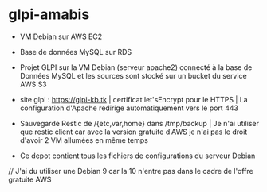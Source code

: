 # glpi-amabis

- VM Debian sur AWS EC2

- Base de données MySQL sur RDS

- Projet GLPI sur la VM Debian (serveur apache2) connecté à la base de Données MySQL et les sources sont stocké sur un bucket du service AWS S3

- site glpi : https://glpi-kb.tk    |  certificat let'sEncrypt pour le HTTPS  | La configuration d'Apache redirige automatiquement vers le port 443

- Sauvegarde Restic de  /{etc,var,home} dans /tmp/backup  |  Je n'ai utiliser que restic client car avec la version gratuite d'AWS je n'ai pas le droit d'avoir 2 VM allumées en même temps

- Ce depot contient tous les fichiers de configurations du serveur Debian


// J'ai du utiliser une Debian 9 car la 10 n'entre pas dans le cadre de l'offre gratuite AWS
